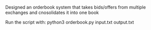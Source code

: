 Designed an orderbook system that takes bids/offers from multiple exchanges and cnosolidates it into one book

Run the script with:
python3 orderbook.py input.txt output.txt


